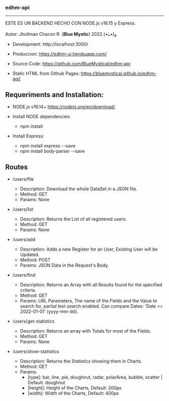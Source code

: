 ### edhm-api
-------------
ESTE ES UN BACKEND HECHO CON NODE.js v16.15 y Express.</br></br>
Autor:          Jhollman Chacon R. (**Blue Mystic**) 2022 (•̀ᴗ•́)و 

- Development:     http://localhost:3000/
- Produccion:      https://edhm-ui.herokuapp.com/
- Source Code:     https://github.com/BlueMystical/edhm-api

- Static HTML from Github Pages:   https://bluemystical.github.io/edhm-api/

Requeriments and Installation:
-------------

- NODE.js v16.14+ https://nodejs.org/en/download/
- Install NODE dependencies:
  - npm install
  
- Install Express:
  - npm install express --save
  - npm install body-parser --save

Routes
-------------
- /users/file
  - Description:   Download the whole DataSet in a JSON file.
  - Method:        GET
  - Params:        None

- /users/list
  - Description:   Returns the List of all registered users.
  - Method:        GET
  - Params:        None

- /users/add
  - Description:   Adds a new Register for an User, Existing User will be Updated.
  - Method:        POST
  - Params:        JSON Data in the Request's Body.

- /users/find
  - Description:  Returns an Array with all Results found for the specified criteria.
  - Method:        GET
  - Params:        URL Parameters, The name of the Fields and the Value to search for, partial text search enabled. Can   compare Dates: 'Date >= 2022-01-01' (yyyy-mm-dd).

- /users/get-statistics
  - Description:  Returns an array with Totals for most of the Fields.
  - Method:       GET
  - Params:       None

- /users/show-statistics
  - Description:  Returns the Statistics showing them in Charts.
  - Method:       GET
  - Params:        
    - [type]: bar, line, pie, doughnut, radar, polarArea, bubble, scatter | Default: doughnut
    - [height]: Height of the Charts, Default: 200px
    - [width]: Width of the Charts, Default: 400px    

